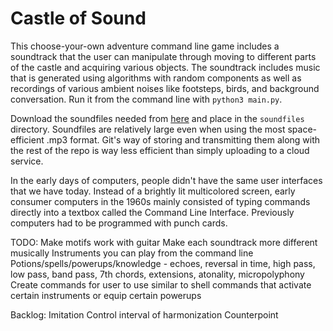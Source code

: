 # Castle of Sound

This choose-your-own adventure command line game includes a soundtrack that the user can manipulate through moving to different parts of the castle and acquiring various objects. The soundtrack includes music that is generated using algorithms with random components as well as recordings of various ambient noises like footsteps, birds, and background conversation. Run it from the command line with `python3 main.py`.

Download the soundfiles needed from [here](https://drive.google.com/drive/folders/1GT2uNe9idCnJlRWD0WYllIviSZOjfrqh?usp=sharing) and place in the `soundfiles` directory. Soundfiles are relatively large even when using the most space-efficient .mp3 format. Git's way of storing and transmitting them along with the rest of the repo is way less efficient than simply uploading to a cloud service.

In the early days of computers, people didn't have the same user interfaces that we have today. Instead of a brightly lit multicolored screen, early consumer computers in the 1960s mainly consisted of typing commands directly into a textbox called the Command Line Interface. Previously computers had to be programmed with punch cards. 

TODO:
Make motifs work with guitar
Make each soundtrack more different musically
Instruments you can play from the command line
Potions/spells/powerups/knowledge - echoes, reversal in time, high pass, low pass, band pass, 7th chords, extensions, atonality, micropolyphony
Create commands for user to use similar to shell commands that activate certain instruments or equip certain powerups

Backlog:
Imitation
Control interval of harmonization
Counterpoint



